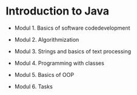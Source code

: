 # Introduction to Java 

* Modul 1. Basics of software codedevelopment

* Modul 2. Algorithmization

* Modul 3. Strings and basics of text processing

* Modul 4. Programming with classes

* Modul 5. Basics of OOP

* Modul 6. Tasks
